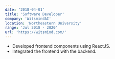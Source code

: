 ```yaml
---
date: '2018-04-01'
title: 'Software Developer'
company: 'WitsmindAI'
location: 'Northeastern University'
range: 'Jul 2018 - 2020'
url: 'https://witsmind.com/'
---
```


- Developed frontend components using ReactJS.
- Integrated the frontend with the backend.
